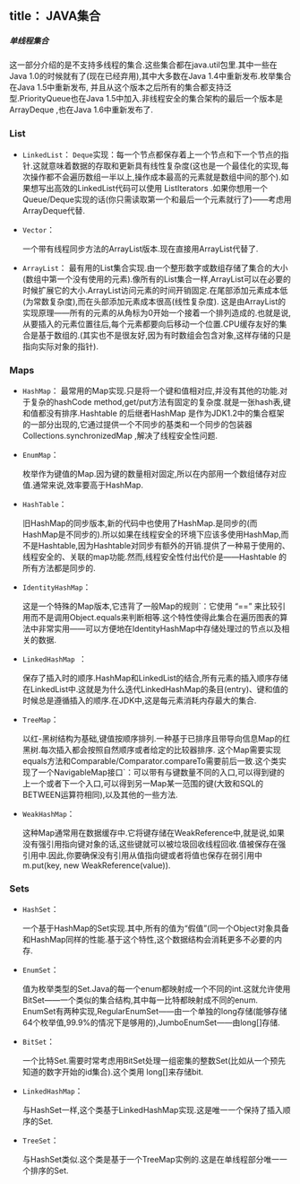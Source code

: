 title： JAVA集合
---

##### 单线程集合
这一部分介绍的是不支持多线程的集合.这些集合都在java.util包里.其中一些在Java 1.0的时候就有了(现在已经弃用),其中大多数在Java 1.4中重新发布.枚举集合在Java 1.5中重新发布,
并且从这个版本之后所有的集合都支持泛型.PriorityQueue也在Java 1.5中加入.非线程安全的集合架构的最后一个版本是ArrayDeque ,也在Java 1.6中重新发布了.


### List

* `LinkedList`：
	`Deque`实现：每一个节点都保存着上一个节点和下一个节点的指针.这就意味着数据的存取和更新具有线性复杂度(这也是一个最佳化的实现,每次操作都不会遍历数组一半以上,操作成本最高的元素就是数组中间的那个).如果想写出高效的LinkedList代码可以使用 ListIterators .如果你想用一个Queue/Deque实现的话(你只需读取第一个和最后一个元素就行了)——考虑用ArrayDeque代替.

* `Vector`：

	一个带有线程同步方法的ArrayList版本.现在直接用ArrayList代替了.

* `ArrayList`：
	最有用的List集合实现.由一个整形数字或数组存储了集合的大小(数组中第一个没有使用的元素).像所有的List集合一样,ArrayList可以在必要的时候扩展它的大小.ArrayList访问元素的时间开销固定.在尾部添加元素成本低(为常数复杂度),而在头部添加元素成本很高(线性复杂度).
	这是由ArrayList的实现原理——所有的元素的从角标为0开始一个接着一个排列造成的.也就是说,从要插入的元素位置往后,每个元素都要向后移动一个位置.CPU缓存友好的集合是基于数组的.(其实也不是很友好,因为有时数组会包含对象,这样存储的只是指向实际对象的指针).


### Maps
* `HashMap`：
	最常用的Map实现.只是将一个键和值相对应,并没有其他的功能.对于复杂的hashCode method,get/put方法有固定的复杂度.就是一张hash表,键和值都没有排序.Hashtable 的后继者HashMap 是作为JDK1.2中的集合框架的一部分出现的,它通过提供一个不同步的基类和一个同步的包装器Collections.synchronizedMap ,解决了线程安全性问题.

* `EnumMap`：

	枚举作为键值的Map.因为键的数量相对固定,所以在内部用一个数组储存对应值.通常来说,效率要高于HashMap.

* `HashTable`：

	旧HashMap的同步版本,新的代码中也使用了HashMap.是同步的(而HashMap是不同步的).所以如果在线程安全的环境下应该多使用HashMap,而不是Hashtable,因为Hashtable对同步有额外的开销.提供了一种易于使用的、线程安全的、关联的map功能.然而,线程安全性付出代价是――Hashtable 的所有方法都是同步的.

* `IdentityHashMap`：

	这是一个特殊的Map版本,它违背了一般Map的规则`：它使用 “==” 来比较引用而不是调用Object.equals来判断相等.这个特性使得此集合在遍历图表的算法中非常实用——可以方便地在IdentityHashMap中存储处理过的节点以及相关的数据.

* `LinkedHashMap `：

	保存了插入时的顺序.HashMap和LinkedList的结合,所有元素的插入顺序存储在LinkedList中.这就是为什么迭代LinkedHashMap的条目(entry)、键和值的时候总是遵循插入的顺序.在JDK中,这是每元素消耗内存最大的集合.

* `TreeMap`：

	以红-黑树结构为基础,键值按顺序排列.一种基于已排序且带导向信息Map的红黑树.每次插入都会按照自然顺序或者给定的比较器排序.
这个Map需要实现equals方法和Comparable/Comparator.compareTo需要前后一致.这个类实现了一个NavigableMap接口`：可以带有与键数量不同的入口,可以得到键的上一个或者下一个入口,可以得到另一Map某一范围的键(大致和SQL的BETWEEN运算符相同),以及其他的一些方法.

* `WeakHashMap`：

	这种Map通常用在数据缓存中.它将键存储在WeakReference中,就是说,如果没有强引用指向键对象的话,这些键就可以被垃圾回收线程回收.值被保存在强引用中.因此,你要确保没有引用从值指向键或者将值也保存在弱引用中m.put(key, new WeakReference(value)).


### Sets
* `HashSet`：

	一个基于HashMap的Set实现.其中,所有的值为“假值”(同一个Object对象具备和HashMap同样的性能.基于这个特性,这个数据结构会消耗更多不必要的内存.

* `EnumSet`：

	值为枚举类型的Set.Java的每一个enum都映射成一个不同的int.这就允许使用BitSet——一个类似的集合结构,其中每一比特都映射成不同的enum. EnumSet有两种实现,RegularEnumSet——由一个单独的long存储(能够存储64个枚举值,99.9%的情况下是够用的),JumboEnumSet——由long[]存储.

* `BitSet`：

	一个比特Set.需要时常考虑用BitSet处理一组密集的整数Set(比如从一个预先知道的数字开始的id集合).这个类用 long[]来存储bit.

* `LinkedHashMap`：

	与HashSet一样,这个类基于LinkedHashMap实现.这是唯一一个保持了插入顺序的Set.

* `TreeSet`：

	与HashSet类似.这个类是基于一个TreeMap实例的.这是在单线程部分唯一一个排序的Set.
